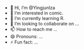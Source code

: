 - 👋 Hi, I’m @YingjunIza
- 👀 I’m interested in comic.
- 🌱 I’m currently learning R.
- 💞️ I’m looking to collaborate on ...
- 📫 How to reach me ...
- 😄 Pronouns: ...
- ⚡ Fun fact: ...

<!---
YingjunIza/YingjunIza is a ✨ special ✨ repository because its `README.md` (this file) appears on your GitHub profile.
You can click the Preview link to take a look at your changes.
--->
